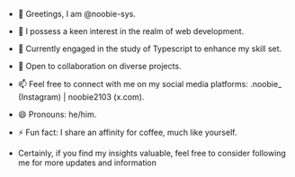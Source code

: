 - 👋 Greetings, I am @noobie-sys.

- 👀 I possess a keen interest in the realm of web development.
- 🌱 Currently engaged in the study of Typescript to enhance my skill set.
- 💞️ Open to collaboration on diverse projects.
- 📫 Feel free to connect with me on my social media platforms: .noobie_ (Instagram) | noobie2103 (x.com).
- 😄 Pronouns: he/him.
- ⚡ Fun fact: I share an affinity for coffee, much like yourself.

- Certainly, if you find my insights valuable, feel free to consider following me for more updates and information

<!---
noobie-sys/noobie-sys is a ✨ special ✨ repository because its `README.md` (this file) appears on your GitHub profile.
You can click the Preview link to take a look at your changes.
--->
